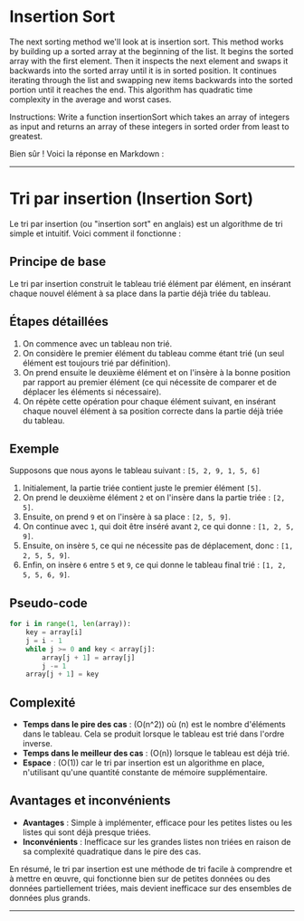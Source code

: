 # Insertion Sort

The next sorting method we'll look at is insertion sort. This method works by building up a sorted array at the beginning of the list. It begins the sorted array with the first element. Then it inspects the next element and swaps it backwards into the sorted array until it is in sorted position. It continues iterating through the list and swapping new items backwards into the sorted portion until it reaches the end. This algorithm has quadratic time complexity in the average and worst cases.

Instructions: Write a function insertionSort which takes an array of integers as input and returns an array of these integers in sorted order from least to greatest.

Bien sûr ! Voici la réponse en Markdown :

---

# Tri par insertion (Insertion Sort)

Le tri par insertion (ou "insertion sort" en anglais) est un algorithme de tri simple et intuitif. Voici comment il fonctionne :

## Principe de base

Le tri par insertion construit le tableau trié élément par élément, en insérant chaque nouvel élément à sa place dans la partie déjà triée du tableau.

## Étapes détaillées

1. On commence avec un tableau non trié.
2. On considère le premier élément du tableau comme étant trié (un seul élément est toujours trié par définition).
3. On prend ensuite le deuxième élément et on l'insère à la bonne position par rapport au premier élément (ce qui nécessite de comparer et de déplacer les éléments si nécessaire).
4. On répète cette opération pour chaque élément suivant, en insérant chaque nouvel élément à sa position correcte dans la partie déjà triée du tableau.

## Exemple

Supposons que nous ayons le tableau suivant : `[5, 2, 9, 1, 5, 6]`

1. Initialement, la partie triée contient juste le premier élément `[5]`.
2. On prend le deuxième élément `2` et on l'insère dans la partie triée : `[2, 5]`.
3. Ensuite, on prend `9` et on l'insère à sa place : `[2, 5, 9]`.
4. On continue avec `1`, qui doit être inséré avant `2`, ce qui donne : `[1, 2, 5, 9]`.
5. Ensuite, on insère `5`, ce qui ne nécessite pas de déplacement, donc : `[1, 2, 5, 5, 9]`.
6. Enfin, on insère `6` entre `5` et `9`, ce qui donne le tableau final trié : `[1, 2, 5, 5, 6, 9]`.

## Pseudo-code

```python
for i in range(1, len(array)):
    key = array[i]
    j = i - 1
    while j >= 0 and key < array[j]:
        array[j + 1] = array[j]
        j -= 1
    array[j + 1] = key
```

## Complexité

- **Temps dans le pire des cas** : \(O(n^2)\) où \(n\) est le nombre d'éléments dans le tableau. Cela se produit lorsque le tableau est trié dans l'ordre inverse.
- **Temps dans le meilleur des cas** : \(O(n)\) lorsque le tableau est déjà trié.
- **Espace** : \(O(1)\) car le tri par insertion est un algorithme en place, n'utilisant qu'une quantité constante de mémoire supplémentaire.

## Avantages et inconvénients

- **Avantages** : Simple à implémenter, efficace pour les petites listes ou les listes qui sont déjà presque triées.
- **Inconvénients** : Inefficace sur les grandes listes non triées en raison de sa complexité quadratique dans le pire des cas.

En résumé, le tri par insertion est une méthode de tri facile à comprendre et à mettre en œuvre, qui fonctionne bien sur de petites données ou des données partiellement triées, mais devient inefficace sur des ensembles de données plus grands.

---